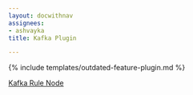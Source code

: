```yaml
---
layout: docwithnav
assignees:
- ashvayka
title: Kafka Plugin

---
```


{% include templates/outdated-feature-plugin.md %}

[Kafka Rule Node](/docs/user-guide/rule-engine-2-0/external-nodes/#kafka-node)
